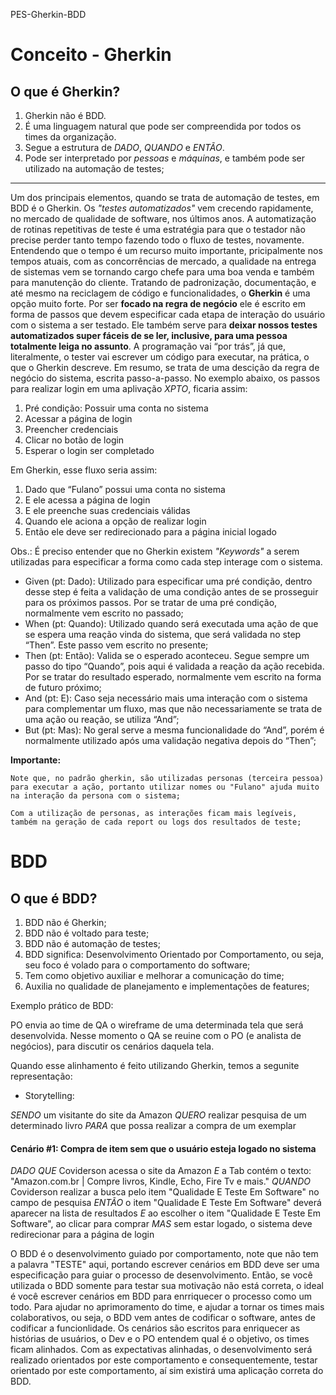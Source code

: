 PES-Gherkin-BDD

# Conceito - Gherkin

## O que é Gherkin?

1. Gherkin não é BDD.
2. É uma linguagem natural que pode ser compreendida por todos os times da organização.
3. Segue a estrutura de *DADO*, *QUANDO* e *ENTÃO*.
4. Pode ser interpretado por *pessoas* e *_máquinas_*, e também pode ser utilizado na automação de testes;

---

Um dos principais elementos, quando se trata de automação de testes, em BDD é o Gherkin.
Os *"testes automatizados"* vem crecendo rapidamente, no mercado de qualidade de software, nos últimos anos.
A automatização de rotinas repetitivas de teste é uma estratégia para que o testador não precise perder tanto tempo fazendo todo o fluxo de testes, novamente.
Entendendo que o tempo é um recurso muito importante, pricipalmente nos tempos atuais, com as concorrências de mercado, a qualidade na entrega de sistemas vem se tornando cargo chefe para uma boa venda e também para manutenção do cliente.
Tratando de padronização, documentação, e até mesmo na reciclagem de código e funcionalidades, o **Gherkin** é uma opção muito forte. 
Por ser **focado na regra de negócio** ele é escrito em forma de passos que devem especificar cada etapa de interação do usuário com o sistema a ser testado.
Ele também serve para **deixar nossos testes automatizados super fáceis de se ler, inclusive, para uma pessoa totalmente leiga no assunto**. A programação vai “por trás”, já que, literalmente, o tester vai escrever um código para executar, na prática, o que o Gherkin descreve.
Em resumo, se trata de uma descição da regra de negócio do sistema, escrita passo-a-passo. 
No exemplo abaixo, os passos para realizar login em uma aplivação *XPTO*, ficaria assim:

1. Pré condição: Possuir uma conta no sistema
2. Acessar a página de login
3. Preencher credenciais
4. Clicar no botão de login
5. Esperar o login ser completado

Em Gherkin, esse fluxo seria assim:

1. Dado que “Fulano” possui uma conta no sistema
2. E ele acessa a página de login
3. E ele preenche suas credenciais válidas
4. Quando ele aciona a opção de realizar login
5. Então ele deve ser redirecionado para a página inicial logado

Obs.: É preciso entender que no Gherkin existem *"Keywords"* a serem utilizadas para especificar a forma como cada step interage com o sistema. 

- Given (pt: Dado): Utilizado para especificar uma pré condição, dentro desse step é feita a validação de uma condição antes de se prosseguir para os próximos passos. Por se tratar de uma pré condição, normalmente vem escrito no passado;
- When  (pt: Quando): Utilizado quando será executada uma ação de que se espera uma reação vinda do sistema, que será validada no step “Then”. Este passo vem escrito no presente;
- Then  (pt: Então): Valida se o esperado aconteceu. Segue sempre um passo do tipo “Quando”, pois aqui é validada a reação da ação recebida. Por se tratar do resultado esperado, normalmente vem escrito na forma de futuro próximo;
- And (pt: E): Caso seja necessário mais uma interação com o sistema para complementar um fluxo, mas que não necessariamente se trata de uma ação ou reação, se utiliza “And”;
- But (pt: Mas): No geral serve a mesma funcionalidade do “And”, porém é normalmente utilizado após uma validação negativa depois do “Then”;

**Importante:**

    Note que, no padrão gherkin, são utilizadas personas (terceira pessoa) para executar a ação, portanto utilizar nomes ou "Fulano" ajuda muito na interação da persona com o sistema;

    Com a utilização de personas, as interações ficam mais legíveis, também na geração de cada report ou logs dos resultados de teste;

# BDD
## O que é BDD?

1. BDD não é Gherkin;
2. BDD não é voltado para teste;
3. BDD não é automação de testes;
4. BDD significa: Desenvolvimento Orientado por Comportamento, ou seja, seu foco é volado para o comportamento do software;
5. Tem como objetivo auxiliar e melhorar a comunicação do time;
6. Auxilia no qualidade de planejamento e implementações de features;

Exemplo prático de BDD:

PO envia ao time de QA o wireframe de uma determinada tela que será desenvolvida. Nesse momento o QA se reuine com o PO (e analista de negócios), para discutir os cenários daquela tela.

Quando esse alinhamento é feito utilizando Gherkin, temos a segunite representação:

- Storytelling:

*SENDO* um visitante do site da Amazon
*QUERO* realizar pesquisa de um determinado livro
*PARA* que possa realizar a compra de um exemplar

#### Cenário #1: Compra de item sem que o usuário esteja logado no sistema

*DADO QUE* Coviderson acessa o site da Amazon
*E* a Tab contém o texto: "Amazon.com.br | Compre livros, Kindle, Echo, Fire Tv e mais."
*QUANDO* Coviderson realizar a busca pelo item "Qualidade E Teste Em Software" no campo de pesquisa
*ENTÃO* o item "Qualidade E Teste Em Software" deverá aparecer na lista de resultados
*E* ao escolher o item "Qualidade E Teste Em Software", ao clicar para comprar
*MAS* sem estar logado, o sistema deve redirecionar para a página de login

O BDD é o desenvolvimento guiado por comportamento, note que não tem a palavra "TESTE" aqui, portando escrever cenários em BDD deve ser uma especificação para guiar o processo de desenvolvimento. Então, se você utilizada o BDD somente para testar sua motivação não está correta, o ideal é você escrever cenários em BDD para enrriquecer o processo como um todo. Para ajudar no aprimoramento do time, e ajudar a tornar os times mais colaborativos, ou seja, o BDD vem antes de codificar o software, antes de codificar a funcionlidade.
Os cenários são escritos para enriquecer as histórias de usuários, o Dev e o PO entendem qual é o  objetivo, os times ficam alinhados.
Com as  expectativas alinhadas, o desenvolvimento será realizado orientados por este comportamento e consequentemente, testar orientado por este comportamento, aí sim existirá uma aplicação correta do BDD.